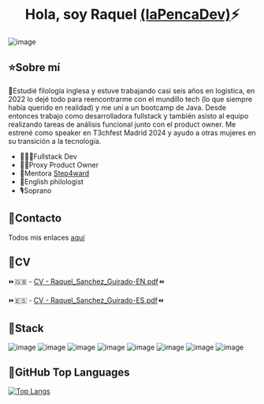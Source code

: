 <div align="center">
<h1 align="center">Hola, soy Raquel <a href="https://twitter.com/lapencadev">(laPencaDev)</a>⚡</h1>
</div>

![image](https://github.com/lapencadev/lapencadev/assets/110655959/6e52e153-fce0-4908-9ba0-2e8725980514)

## ⭐Sobre mí

🔸Estudié filología inglesa y estuve trabajando casi seis años en logística, en 2022 lo dejé todo para reencontrarme con el mundillo tech (lo que siempre había querido en realidad) y me uní a un bootcamp de Java. Desde entonces trabajo como desarrolladora fullstack y también asisto al equipo realizando tareas de análisis funcional junto con el product owner. Me estrené como speaker en T3chfest Madrid 2024 y ayudo a otras mujeres en su transición a la tecnología.

- 👩🏻‍💻Fullstack Dev
- 👩‍💼Proxy Product Owner
- 💜Mentora <a href="https://step4ward.es/team/raquel/">Step4ward</a>
- 💬English philologist
- 🎙️Soprano

## 📲Contacto 
Todos mis enlaces <a href="https://linktr.ee/lapencadev">aquí</a>
## 🤖CV

⏩🇬🇧 - [CV - Raquel_Sanchez_Guirado-EN.pdf](https://github.com/user-attachments/files/17220670/CV.-.Raquel_Sanchez_Guirado-EN.pdf)⏪

⏩🇪🇸 - [CV - Raquel_Sanchez_Guirado-ES.pdf](https://github.com/user-attachments/files/17224732/CV.-.Raquel_Sanchez_Guirado-ES.pdf)⏪


## 🔮Stack
![image](https://github.com/lapencadev/lapencadev/assets/110655959/c1abfaa4-f558-4cb2-8126-db53294ef3a5) ![image](https://github.com/lapencadev/lapencadev/assets/110655959/7ef15ffe-ab4a-4580-87d4-052fe9f1b924) ![image](https://github.com/lapencadev/lapencadev/assets/110655959/85ed3daf-dbaf-43ee-801b-0b5f9b55514a) ![image](https://github.com/lapencadev/lapencadev/assets/110655959/e6dea241-5a88-4889-bba6-9fa2097a4706) ![image](https://github.com/lapencadev/lapencadev/assets/110655959/5beb3a42-82a2-4f2e-8992-d8ab34724c8a) ![image](https://github.com/lapencadev/lapencadev/assets/110655959/39f14f4b-4a79-4ef1-9d10-50feaaa5f0bd) ![image](https://github.com/lapencadev/lapencadev/assets/110655959/0573b551-0c99-4633-b03e-0a4c68043e5a) ![image](https://github.com/lapencadev/lapencadev/assets/110655959/d7292b99-b62e-45f1-9e08-1e342b205722)



## 📎GitHub Top Languages

[![Top Langs](https://github-readme-stats.vercel.app/api/top-langs/?username=lapencadev&layout=donut)](https://github.com/lapencadev/github-readme-stats)


<!--
**lapencadev/lapencadev** is a ✨ _special_ ✨ repository because its `README.md` (this file) appears on your GitHub profile.


Here are some ideas to get you started:

- 🔭 I’m currently working on ...
- 🌱 I’m currently learning ...
- 👯 I’m looking to collaborate on ...
- 🤔 I’m looking for help with ...
- 💬 Ask me about ...
- 📫 How to reach me: ...
- 😄 Pronouns: ...
- ⚡ Fun fact: ...

- 📲 Mobile developer
- 🎥 Te enseño a programar apps en [Youtube](https://youtube.com/aristidevs?sub_confirmation=1) (+40k subs)
- ✏️ Y por escrito en [CursoKotlin](https://cursokotlin.com)
- 📗 Autor del libro [Iniciación a Android en Kotlin. Casos prácticos](https://www.paraninfo.es/catalogo/9788428340922/iniciacion-a-android-en-kotlin--casos-practicos)
- 🧑‍🏫 Creador de [AppCademy](https://appcademy.dev)
-->
